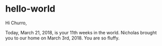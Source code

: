 # hello-world

Hi Churro,

Today, March 21, 2018, is your 11th weeks in the world. Nicholas brought you to our home on March 3rd, 2018. You are so fluffy.

